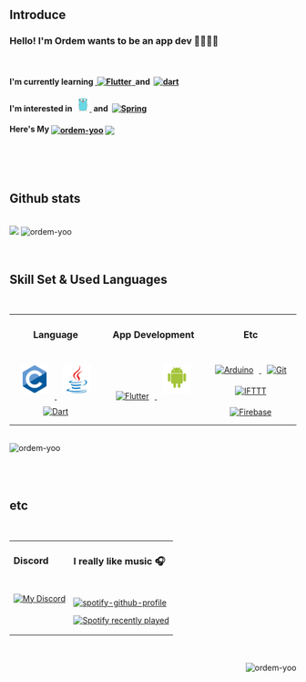 ## Introduce

<h3>Hello! I'm Ordem wants to be an app dev 🧑🏽‍💻📱  </h3><br>
<h4>I'm currently learning&nbsp;<a href="https://flutter.dev" target="_blank" rel="noreferrer"> <img src="https://www.vectorlogo.zone/logos/flutterio/flutterio-icon.svg" alt="Flutter" title="Flutter" width="24" height="24"/>&nbsp; </a> and&nbsp; <a href="https://dart.dev" target="_blank" rel="noreferrer"> <img src="https://www.vectorlogo.zone/logos/dartlang/dartlang-icon.svg" alt="dart" title="Dart" width="24" height="24"/> </a> </h4>

<h4> I'm interested in&nbsp; <a href="https://golang.org" target="_blank" rel="noreferrer"> <img src="https://raw.githubusercontent.com/devicons/devicon/master/icons/go/go-original.svg" alt="Go" title="Go" width="24" height="24"/> </a> &nbsp;and&nbsp; <a href="https://spring.io/" target="_blank" rel="noreferrer"><img src="https://www.vectorlogo.zone/logos/springio/springio-icon.svg" alt="Spring" title="Spring" width="24" height="24"/></a></h4>

<h4> Here's My <a href="https://ordem.notion.site/ordem-yoo-f32ac2a8e9954416819de0dcac1089e7"> <img height="25" align=absmiddle src="https://img.shields.io/badge/Notion-%23000000.svg?style=for-the-badge&logo=notion&logoColor=white" alt="ordem-yoo" /></a></a> <a href="https://instagram.com/ordem.dev"><img align=absmiddle height="25" src="http://img.shields.io/badge/-Instagram-black?style=flat&logo=Instagram&link=https://instagram.com/ordem.dev/"/></a>
</h4>

<br>
<br>
<br>


## Github stats
<br>
<div>
<img width= "49.73%" src="https://github-readme-stats.vercel.app/api?username=ordem-yoo&show_icons=true&theme=midnight-purple&count_private=true"/>
<img width= "49.73%" src="https://github-readme-streak-stats.herokuapp.com/?user=ordem-yoo&" alt="ordem-yoo" />
</div>
<br>
<br>

## Skill Set & Used Languages
<br>

<table><tr><td valign="top" width="333">

<h3 align="center">Language</h3>
<br>
<div align="center">  
<a href="https://www.cprogramming.com/" target="_blank" rel="noreferrer">
<img style="margin: 10px" src="https://raw.githubusercontent.com/devicons/devicon/master/icons/c/c-original.svg" alt="C" title="C" height="50"/> </a>
</a> <a href="https://www.java.com" target="_blank" rel="noreferrer"><img style="margin: 10px" src="https://raw.githubusercontent.com/devicons/devicon/master/icons/java/java-original.svg" alt="Java" title="Java" height="50"/> </a> 
<a href="https://dart.dev" target="_blank" rel="noreferrer"> <img  style="margin: 10px"  src="https://www.vectorlogo.zone/logos/dartlang/dartlang-icon.svg" alt="Dart" title="Dart" height="50"/></a>
</div>

</td><td valign="top" width="333">

<h3 align="center">App Development</h3>
<br>
<div align="center">  
<a href="https://flutter.dev" target="_blank" rel="noreferrer"> <img style="margin: 10px" src="https://www.vectorlogo.zone/logos/flutterio/flutterio-icon.svg" alt="Flutter" title="Flutter" height="50"/> </a> 
<a href="https://developer.android.com" target="_blank" rel="noreferrer"> <img style="margin: 10px" src="https://raw.githubusercontent.com/devicons/devicon/master/icons/android/android-original-wordmark.svg" alt="Android" title="Android" height="50"/> </a>
</div>

</td><td valign="top" width="333">

<h3 align="center">Etc</h3>
<br>
<div align="center">  
<a href="https://www.arduino.cc/" target="_blank" rel="noreferrer"> <img style="margin: 10px" src="https://cdn.worldvectorlogo.com/logos/arduino-1.svg" alt="Arduino" title="Arduino" height="50"/> </a> 
<a href="https://git-scm.com/" target="_blank" rel="noreferrer"> <img style="margin: 10px" src="https://www.vectorlogo.zone/logos/git-scm/git-scm-icon.svg" alt="Git" title="Git" height="50"/> </a>
<a href="https://ifttt.com/" target="_blank" rel="noreferrer"> <img style="margin: 10px"  src="https://www.vectorlogo.zone/logos/ifttt/ifttt-ar21.svg" alt="IFTTT" title="IFTTT - Automation" width="50"  height="50"/> </a>
<a href="https://firebase.google.com/" target="_blank" rel="noreferrer"> <img style="margin: 10px" src="https://www.vectorlogo.zone/logos/firebase/firebase-icon.svg" alt="Firebase" title="Firebase - Backend as a Service"  height="50"/>
<div>

</td></tr></table>  

<br>  
<img src="https://github-readme-stats.vercel.app/api/top-langs?username=ordem-yoo&show_icons=true&locale=en&layout=compact" width="100%"
height="200" alt="ordem-yoo" />
<br>
<br>
<br>
<br>

## etc
<br>

<table><td valign="top">

### Discord
<br>

[![My Discord](https://discord-readme-badge.vercel.app/api?id=358480813681016832)](https://discordapp.com/users/358480813681016832)

<td>

### I really like music 🎧
<br>

[![spotify-github-profile](https://spotify-github-profile.vercel.app/api/view?uid=b65g4u0wscp56eq1cm0fuog0f&cover_image=true&theme=novatorem&bar_color=7f3ace&bar_color_cover=false&height=1800)](https://open.spotify.com/user/b65g4u0wscp56eq1cm0fuog0f)

[![Spotify recently played](https://spotify-recently-played-readme.vercel.app/api?user=b65g4u0wscp56eq1cm0fuog0f&count=3)](https://open.spotify.com/user/b65g4u0wscp56eq1cm0fuog0f)

</td>

</td></table>

<br>
<br>


<img align= "right" src="https://hits.seeyoufarm.com/api/count/incr/badge.svg?url=https%3A%2F%2Fhttps%2F%2Fgithub.com%2Fordem-yoo%2Fordem-yoo%2Fblob%2Fmain%2FREADME.md&count_bg=%237F3ACE&title_bg=%23555555&icon=&icon_color=%23E7E7E7&title=hits&edge_flat=false" alt="ordem-yoo" />

<!--
**ordem-yoo/ordem-yoo** is a ✨ _special_ ✨ repository because its `README.md` (this file) appears on your GitHub profile.

Here are some ideas to get you started:

- 🔭 I’m currently working on ...
- 🌱 I’m currently learning ...
- 👯 I’m looking to collaborate on ...
- 🤔 I’m looking for help with ...
- 💬 Ask me about ...
- 📫 How to reach me: ...
- 😄 Pronouns: ...
- ⚡ Fun fact: ...
-->



